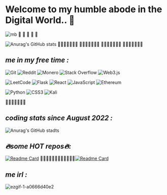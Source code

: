 # **Welcome to my humble abode in the Digital World.. 👋**

![mb](https://user-images.githubusercontent.com/96356684/189736973-936525e0-d709-4e03-bd14-3ea84b387e1c.gif)
᲼
᲼
᲼
᲼
᲼

![Anurag's GitHub stats](https://github-readme-stats.vercel.app/api?username=behind24proxies&show_icons=true&theme=codeSTACKr )
᲼᲼᲼᲼᲼᲼᲼
᲼᲼᲼᲼᲼᲼᲼
᲼᲼᲼᲼᲼᲼᲼
᲼᲼᲼᲼᲼᲼᲼
## _me in my free time :_ 
![Git](https://img.shields.io/badge/git-%23F05033.svg?style=for-the-badge&logo=git&logoColor=white)
![Reddit](https://img.shields.io/badge/Reddit-%23FF4500.svg?style=for-the-badge&logo=Reddit&logoColor=white)
![Monero](https://img.shields.io/badge/monero-FF6600?style=for-the-badge&logo=monero&logoColor=white)
![Stack Overflow](https://img.shields.io/badge/-Stackoverflow-FE7A16?style=for-the-badge&logo=stack-overflow&logoColor=white)
![Web3.js](https://img.shields.io/badge/web3.js-F16822?style=for-the-badge&logo=web3.js&logoColor=white)

![LeetCode](https://img.shields.io/badge/LeetCode-000000?style=for-the-badge&logo=LeetCode&logoColor=#d16c06)
![Flask](https://img.shields.io/badge/flask-%23000.svg?style=for-the-badge&logo=flask&logoColor=white)
![React](https://img.shields.io/badge/react-%2320232a.svg?style=for-the-badge&logo=react&logoColor=%2361DAFB)
![JavaScript](https://img.shields.io/badge/javascript-%23323330.svg?style=for-the-badge&logo=javascript&logoColor=%23F7DF1E)
![Ethereum](https://img.shields.io/badge/Ethereum-3C3C3D?style=for-the-badge&logo=Ethereum&logoColor=white)



![Python](https://img.shields.io/badge/python-3670A0?style=for-the-badge&logo=python&logoColor=ffdd54)
![CSS3](https://img.shields.io/badge/css3-%231572B6.svg?style=for-the-badge&logo=css3&logoColor=white)
![Kali](https://img.shields.io/badge/Kali-268BEE?style=for-the-badge&logo=kalilinux&logoColor=white)






᲼᲼᲼᲼᲼᲼᲼
## _coding stats since August 2022  :_
![Anurag's GitHub stadts](https://github-readme-stats.vercel.app/api/wakatime?username=behind24proxies&theme=codeSTACKr&show_icons=true)
## _🔥some HOT repos🔥:_
[![Readme Card](https://github-readme-stats.vercel.app/api/pin/?username=behind24proxies&theme=codeSTACKr&repo=PixelHub)](https://github.com/behind24proxies/PixelHub)                       ᲼᲼᲼᲼᲼᲼᲼᲼᲼᲼᲼᲼[![Readme Card](https://github-readme-stats.vercel.app/api/pin/?username=behind24proxies&theme=codeSTACKr&repo=website_stats)](https://github.com/behind24proxies/website_stats)



## _me irl  :_
![ezgif-1-a0666d40e2](https://user-images.githubusercontent.com/96356684/189739928-f1bbf7fb-3d45-416c-b9fb-ade8b788c9f5.gif)


